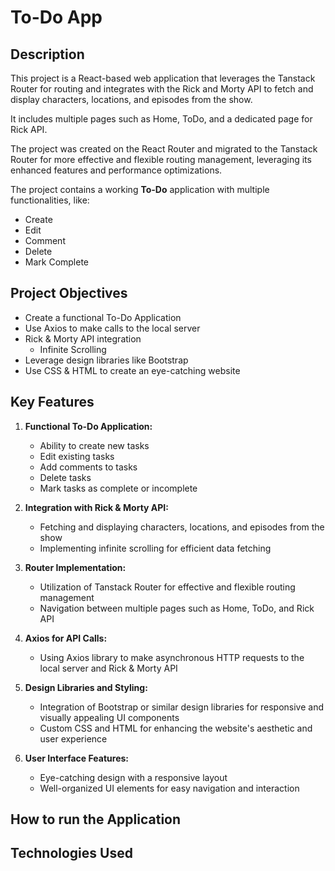 # **To-Do App**

## **Description**
This project is a React-based web application that leverages the Tanstack Router for routing and integrates with the Rick and Morty API to fetch and display characters, locations, and episodes from the show.

It includes multiple pages such as Home, ToDo, and a dedicated page for Rick API.

The project was created on the React Router and migrated to the Tanstack Router for more effective and flexible routing management, leveraging its enhanced features and performance optimizations. 

The project contains a working **To-Do** application with multiple functionalities, like:
  - Create
  - Edit
  - Comment
  - Delete
  - Mark Complete

## **Project Objectives**

- Create a functional To-Do Application
- Use Axios to make calls to the local server
- Rick & Morty API integration
  - Infinite Scrolling
- Leverage design libraries like Bootstrap
- Use CSS & HTML to create an eye-catching website

## Key Features

1. **Functional To-Do Application:**
   - Ability to create new tasks
   - Edit existing tasks
   - Add comments to tasks
   - Delete tasks
   - Mark tasks as complete or incomplete

2. **Integration with Rick & Morty API:**
   - Fetching and displaying characters, locations, and episodes from the show
   - Implementing infinite scrolling for efficient data fetching

3. **Router Implementation:**
   - Utilization of Tanstack Router for effective and flexible routing management
   - Navigation between multiple pages such as Home, ToDo, and Rick API

4. **Axios for API Calls:**
   - Using Axios library to make asynchronous HTTP requests to the local server and Rick & Morty API

5. **Design Libraries and Styling:**
   - Integration of Bootstrap or similar design libraries for responsive and visually appealing UI components
   - Custom CSS and HTML for enhancing the website's aesthetic and user experience

6. **User Interface Features:**
   - Eye-catching design with a responsive layout
   - Well-organized UI elements for easy navigation and interaction

  ## How to run the Application

  ## Technologies Used



